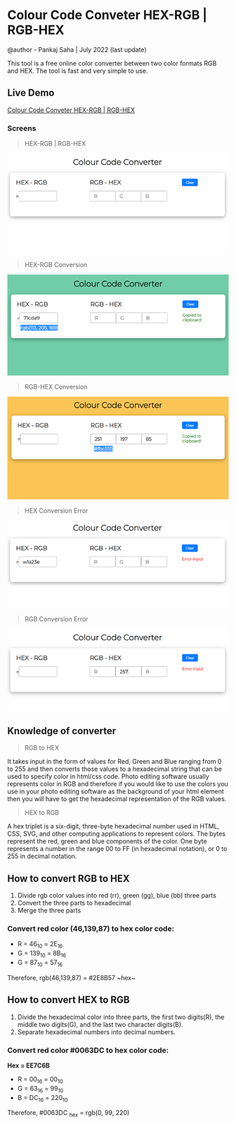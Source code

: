 # Colour Code Conveter HEX-RGB | RGB-HEX
@author - Pankaj Saha | July 2022 (last update)

This tool is a free online color converter between two color formats RGB and HEX. The tool is fast and very simple to use.

## Live Demo
[Colour Code Conveter HEX-RGB | RGB-HEX](https://piuli.iblogger.org/hexrgb/)

### Screens

> HEX-RGB | RGB-HEX

![Home Screen](images/ccc.png)

> HEX-RGB Conversion

![Hex to rgb conversion](images/h2r.png)

> RGB-HEX Conversion

![Rgb to Hex conversion](images/r2h.png)

> HEX Conversion Error

![HEX Conversion Error](images/hex_error.png)

> RGB Conversion Error

![RGB Conversion Error](images/rgb_error.png)

## Knowledge of converter

> RGB to HEX

It takes input in the form of values for Red, Green and Blue ranging from 0 to 255 and then converts those values to a hexadecimal string that can be used to specify color in html/css code. Photo editing software usually represents color in RGB and therefore if you would like to use the colors you use in your photo editing software as the background of your html element then you will have to get the hexadecimal representation of the RGB values.

> HEX to RGB

A hex triplet is a six-digit, three-byte hexadecimal number used in HTML, CSS, SVG, and other computing applications to represent colors. The bytes represent the red, green and blue components of the color. One byte represents a number in the range 00 to FF (in hexadecimal notation), or 0 to 255 in decimal notation.

## How to convert RGB to HEX
1. Divide rgb color values into red (rr), green (gg), blue (bb) three parts
2. Convert the three parts to hexadecimal
3. Merge the three parts

### Convert red color (46,139,87) to hex color code:

- R = 46<sub>10</sub> = 2E<sub>16</sub>
- G = 139<sub>10</sub> = 8B<sub>16</sub>
- G = 87<sub>10</sub> = 57<sub>16</sub>

Therefore, rgb(46,139,87) = #2E8B57 ~hex~

## How to convert HEX to RGB
1. Divide the hexadecimal color into three parts, the first two digits(R), the middle two digits(G), and the last two character digits(B). 
2. Separate hexadecimal numbers into decimal numbers.

### Convert red color #0063DC to hex color code:
**Hex = EE7C6B**

- R = 00<sub>16</sub> = 00<sub>10</sub>
- G = 63<sub>16</sub> = 99<sub>10</sub>
- B = DC<sub>16</sub> = 220<sub>10</sub>

Therefore, #0063DC <sub>hex</sub> = rgb(0, 99, 220)

